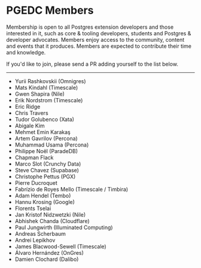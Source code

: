 # PGEDC Members

Membership is open to all Postgres extension developers and those interested in it, such as core & tooling developers, students and Postgres & developer advocates. Members enjoy access to the community, content and events that it produces. Members are expected to contribute their time and knowledge.

If you'd like to join, please send a PR adding yourself to the list below.

---

* Yurii Rashkovskii (Omnigres)
* Mats Kindahl (Timescale)
* Gwen Shapira (Nile)
* Erik Nordstrom (Timescale)
* Eric Ridge
* Chris Travers
* Tudor Golubenco (Xata)
* Abigale Kim
* Mehmet Emin Karakaş
* Artem Gavrilov (Percona)
* Muhammad Usama (Percona)
* Philippe Noël (ParadeDB)
* Chapman Flack
* Marco Slot (Crunchy Data)
* Steve Chavez (Supabase)
* Christophe Pettus (PGX)
* Pierre Ducroquet
* Fabrízio de Royes Mello (Timescale / Timbira)
* Adam Hendel (Tembo)
* Hannu Krosing (Google)
* Florents Tselai
* Jan Kristof Nidzwetzki (Nile)
* Abhishek Chanda (Cloudflare)
* Paul Jungwirth (Illuminated Computing)
* Andreas Scherbaum
* Andrei Lepikhov
* James Blacwood-Sewell (Timescale)
* Álvaro Hernández (OnGres)
* Damien Clochard (Dalibo)
